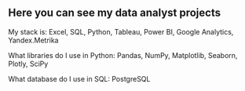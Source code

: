 ## Here you can see my data analyst projects

My stack is: Excel, SQL, Python, Tableau, Power BI, Google Analytics, Yandex.Metrika

What libraries do I use in Python: Pandas, NumPy, Matplotlib, Seaborn, Plotly, SciPy

What database do I use in SQL: PostgreSQL
